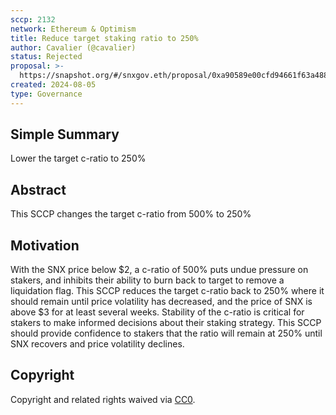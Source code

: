 ```yaml
---
sccp: 2132
network: Ethereum & Optimism
title: Reduce target staking ratio to 250%
author: Cavalier (@cavalier)
status: Rejected
proposal: >-
  https://snapshot.org/#/snxgov.eth/proposal/0xa90589e00cfd94661f63a4884fc95cbd8ce46ff0a0b2240f821702b7fefadb22
created: 2024-08-05
type: Governance
---
```


<!--You can leave these HTML comments in your merged SCCP and delete the visible duplicate text guides, they will not appear and may be helpful to refer to if you edit it again. This is the suggested template for new SCCPs. Note that an SCCP number will be assigned by an editor. When opening a pull request to submit your SCCP, please use an abbreviated title in the filename, `sccp-draft_title_abbrev.md`. The title should be 44 characters or less.-->

## Simple Summary

<!--"If you can't explain it simply, you don't understand it well enough." Provide a simplified and layman-accessible explanation of the SCCP.-->

Lower the target c-ratio to 250%

## Abstract

<!--A short (~200 word) description of the variable change proposed.-->

This SCCP changes the target c-ratio from 500% to 250%

## Motivation

<!--The motivation is critical for SCCPs that want to update variables within Synthetix. It should clearly explain why the existing variable is not incentive aligned. SCCP submissions without sufficient motivation may be rejected outright.-->

With the SNX price below $2, a c-ratio of 500% puts undue pressure on stakers, and inhibits their ability to burn back to target to remove a liquidation flag. This SCCP reduces the target c-ratio back to 250% where it should remain until price volatility has decreased, and the price of SNX is above $3 for at least several weeks. Stability of the c-ratio is critical for stakers to make informed decisions about their staking strategy. This SCCP should provide confidence to stakers that the ratio will remain at 250% until SNX recovers and price volatility declines.

## Copyright

Copyright and related rights waived via [CC0](https://creativecommons.org/publicdomain/zero/1.0/).
